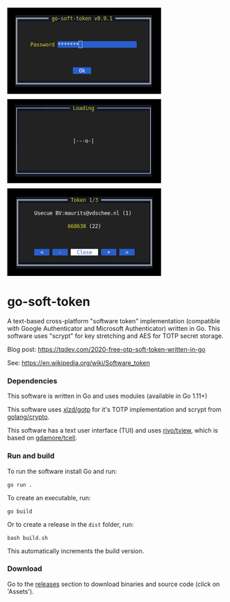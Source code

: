 ![screenshot](go-soft-token-v0.9.1.png)

# go-soft-token

A text-based cross-platform "software token" implementation (compatible with Google Authenticator and Microsoft Authenticator) written in Go.
This software uses "scrypt" for key stretching and AES for TOTP secret storage.

Blog post: https://tqdev.com/2020-free-otp-soft-token-written-in-go

See: https://en.wikipedia.org/wiki/Software_token

### Dependencies

This software is written in Go and uses modules (available in Go 1.11+)

This software uses [xlzd/gotp](https://github.com/xlzd/gotp) for it's TOTP implementation and scrypt from [golang/crypto](https://github.com/golang/crypto).

This software has a text user interface (TUI) and uses [rivo/tview](https://github.com/rivo/tview/), which is based on [gdamore/tcell](https://github.com/gdamore/tcell).

### Run and build

To run the software install Go and run:

    go run .

To create an executable, run:

    go build
    
Or to create a release in the `dist` folder, run:

    bash build.sh
    
This automatically increments the build version.

### Download

Go to the [releases](https://github.com/mevdschee/go-soft-token/releases) section to download binaries and source code (click on 'Assets').

